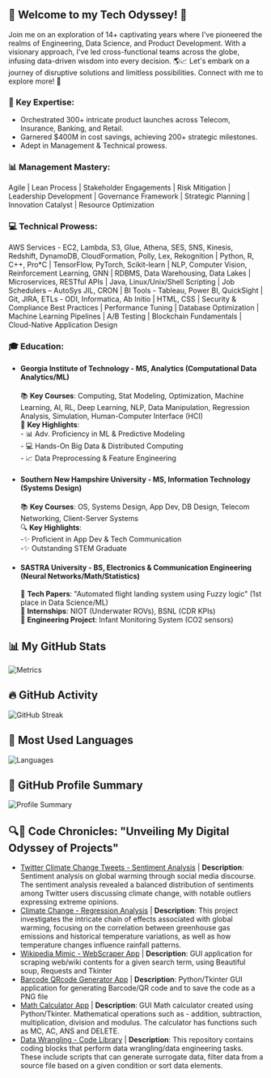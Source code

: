 ## **🚀 Welcome to my Tech Odyssey! 🌟**

Join me on an exploration of 14+ captivating years where I've pioneered the realms of Engineering, Data Science, and Product Development. With a visionary approach, I've led cross-functional teams across the globe, infusing data-driven wisdom into every decision. 🌎📈 Let's embark on a journey of disruptive solutions and limitless possibilities. Connect with me to explore more! 🚀
 
### **🔑 Key Expertise:**
- Orchestrated 300+ intricate product launches across Telecom, Insurance, Banking, and Retail.  
- Garnered $400M in cost savings, achieving 200+ strategic milestones.  
- Adept in Management & Technical prowess.  
  
### **📊 Management Mastery:**  
  Agile | Lean Process | Stakeholder Engagements | Risk Mitigation | Leadership Development | Governance Framework | Strategic Planning | Innovation Catalyst | Resource Optimization
  
### **💻 Technical Prowess:**  
  AWS Services - EC2, Lambda, S3, Glue, Athena, SES, SNS, Kinesis, Redshift, DynamoDB, CloudFormation, Polly, Lex, Rekognition | Python, R, C++, Pro*C | TensorFlow, PyTorch, Scikit-learn | NLP, Computer Vision, Reinforcement Learning, GNN | RDBMS, Data     Warehousing, Data Lakes | Microservices, RESTful APIs | Java, Linux/Unix/Shell Scripting | Job Schedulers – AutoSys JIL, CRON | BI Tools - Tableau, Power BI, QuickSight | Git, JIRA, ETLs - ODI, Informatica, Ab Initio | HTML, CSS | Security & Compliance Best Practices | Performance Tuning | Database Optimization | Machine Learning Pipelines | A/B Testing | Blockchain Fundamentals | Cloud-Native Application Design

### **🎓 Education:**

- #### Georgia Institute of Technology - MS, Analytics (Computational Data Analytics/ML)  
    📚 **Key Courses**: Computing, Stat Modeling, Optimization, Machine Learning, AI, RL, Deep Learning, NLP, Data Manipulation, Regression Analysis, Simulation, Human-Computer Interface (HCI)  
    🔹 **Key Highlights**:  
            - 📊 Adv. Proficiency in ML & Predictive Modeling  
            - 💻 Hands-On Big Data & Distributed Computing  
            - 📈 Data Preprocessing & Feature Engineering  
  
- #### Southern New Hampshire University - MS, Information Technology (Systems Design)  
    📚 **Key Courses**: OS, Systems Design, App Dev, DB Design, Telecom Networking, Client-Server Systems  
    🔍 **Key Highlights**:  
            -✨ Proficient in App Dev & Tech Communication  
            -✨ Outstanding STEM Graduate  
   
-  #### SASTRA University - BS, Electronics & Communication Engineering  (Neural Networks/Math/Statistics)
    📄 **Tech Papers**: "Automated flight landing system using Fuzzy logic" (1st place in Data Science/ML)  
    💼 **Internships**: NIOT (Underwater ROVs), BSNL (CDR KPIs)  
    🔌 **Engineering Project**: Infant Monitoring System (CO2 sensors)  

    
## 📊 My GitHub Stats
![Metrics](https://github.com/your-username/your-username/blob/main/github-metrics.svg)

## 🔥 GitHub Activity
![GitHub Streak](https://github-readme-streak-stats.herokuapp.com/?user=your-username&theme=dark)

## 🚀 Most Used Languages
![Languages](https://github-readme-stats.vercel.app/api/top-langs/?username=your-username&layout=compact&theme=dark)

## 🌟 GitHub Profile Summary
![Profile Summary](https://github-profile-summary-cards.vercel.app/api/cards/profile-details?username=your-username&theme=dark)


                                
## 🔍📜 Code Chronicles: "Unveiling My Digital Odyssey of Projects"
- [Twitter Climate Change Tweets - Sentiment Analysis](https://github.com/mkr302/Twitter_Climate_Change_Tweets-Sentiment_Analysis) | **Description**: Sentiment analysis on global warming through social media discourse. The sentiment analysis revealed a balanced distribution of sentiments among Twitter users discussing climate change, with notable outliers expressing extreme opinions.
- [Climate Change - Regression Analysis](https://github.com/mkr302/Climate_Change-Regression_Analysis) | **Description**: This project investigates the intricate chain of effects associated with global warming, focusing on the correlation between greenhouse gas emissions and historical temperature variations, as well as how temperature changes influence rainfall patterns.
- [Wikipedia Mimic - WebScraper App](https://github.com/mkr302/Wikipedia_Mimic-WebScraper_App) | **Description**: GUI application for scraping web/wiki contents for a given search term, using Beautiful soup, Requests and Tkinter
- [Barcode QRcode Generator App](https://github.com/mkr302/Barcode_QRcode_Generator_App) | **Description**: Python/Tkinter GUI application for generating Barcode/QR code and to save the code as a PNG file
- [Math Calculator App](https://github.com/mkr302/Math_Calculator_App) | **Description**: GUI Math calculator created using Python/Tkinter. Mathematical operations such as - addition, subtraction, multiplication, division and modulus. The calculator has functions such as MC, AC, ANS and DELETE.
- [Data Wrangling - Code Library](https://github.com/mkr302/Data_Wrangling-Code_Library) | **Description**: This repository contains coding blocks that perform data wrangling/data engineering tasks. These include scripts that can generate surrogate data, filter data from a source file based on a given condition or sort data elements.

